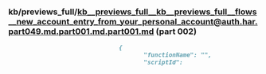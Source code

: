 ### kb/previews_full/kb__previews_full__kb__previews_full__flows__new_account_entry_from_your_personal_account@auth.har.part049.md.part001.md.part001.md (part 002)

```md
                               {
                                      "functionName": "",
                                      "scriptId": 
```

```
